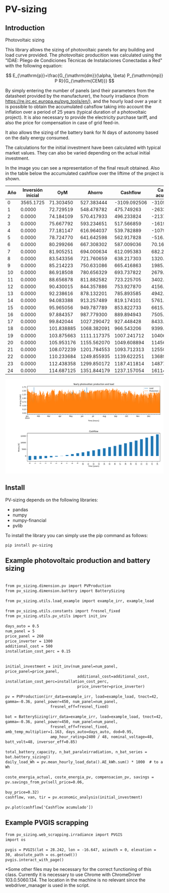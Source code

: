 # PV-sizing

## Introduction

Photovoltaic sizing

This library allows the sizing of photovoltaic panels for any building and load curve provided. The photovoltaic producition was calculated using the "IDAE: Pliego de Condiciones Técnicas de Instalaciones Conectadas a Red" with the following equation:

$$
E_{\mathrm{p}}=\frac{G_{\mathrm{dm}}(\alpha, \beta) P_{\mathrm{mp}} P R}{G_{\mathrm{CEM}}}
$$

 By simply entering the number of panels (and their parameters from the datasheet provided by the manufacturer), the hourly irradiance (from https://re.jrc.ec.europa.eu/pvg_tools/en/), and the hourly load over a year it is possible to obtain the accumulated cahsflow taking into account the inflation over a period of 25 years (typical duration of a photovoltaic project). It is also necessary to provide the electricity purchase tariff, and also the price for compensation in case of grid feed-in.

It also allows the sizing of the battery bank for N days of autonomy based on the daily energy consumed.

The calculations for the initial investment have been calculated with typical market values. They can also be varied depending on the actual initial investment.

In the image you can see a representation of the final result obtained. Also in the table below the accumulated cashflow over the liftime of the project is shown.

| Año | Inversión inicial | OyM        | Ahorro      | Cashflow     | Cashflow acumulado |
|-----|-------------------|------------|-------------|--------------|--------------------|
| 0   | 3565.1725         | 71.303450  | 527.383444  | -3109.092506 | -3109.092506       |
| 1   | 0.0000            | 72.729519  | 548.478782  | 475.749263   | -2633.343243       |
| 2   | 0.0000            | 74.184109  | 570.417933  | 496.233824   | -2137.109419       |
| 3   | 0.0000            | 75.667792  | 593.234651  | 517.566859   | -1619.542560       |
| 4   | 0.0000            | 77.181147  | 616.964037  | 539.782889   | -1079.759671       |
| 5   | 0.0000            | 78.724770  | 641.642598  | 562.917828   | -516.841843        |
| 6   | 0.0000            | 80.299266  | 667.308302  | 587.009036   | 70.167193          |
| 7   | 0.0000            | 81.905251  | 694.000634  | 612.095383   | 682.262576         |
| 8   | 0.0000            | 83.543356  | 721.760659  | 638.217303   | 1320.479879        |
| 9   | 0.0000            | 85.214223  | 750.631086  | 665.416863   | 1985.896742        |
| 10  | 0.0000            | 86.918508  | 780.656329  | 693.737822   | 2679.634563        |
| 11  | 0.0000            | 88.656878  | 811.882582  | 723.225705   | 3402.860268        |
| 12  | 0.0000            | 90.430015  | 844.357886  | 753.927870   | 4156.788138        |
| 13  | 0.0000            | 92.238616  | 878.132201  | 785.893585   | 4942.681724        |
| 14  | 0.0000            | 94.083388  | 913.257489  | 819.174101   | 5761.855825        |
| 15  | 0.0000            | 95.965056  | 949.787789  | 853.822733   | 6615.678558        |
| 16  | 0.0000            | 97.884357  | 987.779300  | 889.894943   | 7505.573501        |
| 17  | 0.0000            | 99.842044  | 1027.290472 | 927.448428   | 8433.021929        |
| 18  | 0.0000            | 101.838885 | 1068.382091 | 966.543206   | 9399.565136        |
| 19  | 0.0000            | 103.875663 | 1111.117375 | 1007.241712  | 10406.806848       |
| 20  | 0.0000            | 105.953176 | 1155.562070 | 1049.608894  | 11456.415742       |
| 21  | 0.0000            | 108.072239 | 1201.784553 | 1093.712313  | 12550.128055       |
| 22  | 0.0000            | 110.233684 | 1249.855935 | 1139.622251  | 13689.750306       |
| 23  | 0.0000            | 112.438358 | 1299.850172 | 1187.411814  | 14877.162120       |
| 24  | 0.0000            | 114.687125 | 1351.844179 | 1237.157054  | 16114.319174       |

![](https://github.com/brakisto/PV-sizing/raw/main/src/imgs/pvprod.png)

## Install

PV-sizing depends on the following libraries:

- pandas
- numpy
- numpy-financial
- pvlib

To install the library you can simply use the pip command as follows:

```
pip install pv-sizing
```

## Example photovoltaic production and battery sizing

```

from pv_sizing.dimension.pv import PVProduction
from pv_sizing.dimension.battery import BatterySizing

from pv_sizing.utils.load_example import example_irr, example_load

from pv_sizing.utils.constants import fresnel_fixed
from pv_sizing.utils.pv_utils import init_inv

days_auto = 0.5
num_panel = 5
price_panel = 260
price_inverter = 1300
additional_cost = 500
installation_cost_perc = 0.15


initial_investment = init_inv(num_panel=num_panel, price_panel=price_panel,
                                additional_cost=additional_cost, installation_cost_perc=installation_cost_perc,
                                price_inverter=price_inverter)

pv = PVProduction(irr_data=example_irr, load=example_load, tnoct=42, gamma=-0.36, panel_power=450, num_panel=num_panel,
                    fresnel_eff=fresnel_fixed)

bat = BatterySizing(irr_data=example_irr, load=example_load, tnoct=42, gamma=-0.36, panel_power=450, num_panel=num_panel,
                    fresnel_eff=fresnel_fixed, amb_temp_multiplier=1.163, days_auto=days_auto, dod=0.95,
                    amp_hour_rating=2400 / 48, nominal_voltage=48, batt_volt=48, inversor_eff=0.85)

total_battery_capacity, n_bat_paraleirradiation, n_bat_series = bat.battery_sizing()
daily_load_Wh = pv.mean_hourly_load_data().AE_kWh.sum() * 1000  # to a Wh

coste_energia_actual, coste_energia_pv, compensacion_pv, savings = pv.savings_from_pv(sell_price=0.06,
                                                                                        buy_price=0.32)
cashflow, van, tir = pv.economic_analysis(initial_investment)

pv.plot(cashflow['Cashflow acumulado'])

```

## Example PVGIS scrapping


```
from pv_sizing.web_scrapping.irradiance import PVGIS
import os

pvgis = PVGIS(lat = 28.242, lon = -16.647, azimuth = 0, elevation = 30, absolute_path = os.getcwd())
pvgis.interact_with_page()

```

*Some other files may be necessary for the correct functioning of this class. Currently it is necessary to use Chrome with ChromeDriver 103.0.5060.134. The location in the machine is no relevant since the webdriver_manager is used in the script.